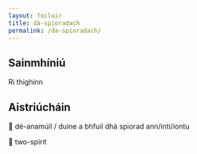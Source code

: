 ```yaml
---
layout: focloir
title: dà-spioradach
permalink: /da-spioradach/
---
```


## Sainmhíniú

Ri thighinn

## Aistriúcháin

&#x1f3f4;&#xe0067;&#xe0062;&#xe0073;&#xe0063;&#xe0074;&#xe007f; dé-anamúil / duine a bhfuil dhà spiorad ann/inti/iontu

&#x1f3f4;&#xe0067;&#xe0062;&#xe0065;&#xe006e;&#xe0067;&#xe007f; two-spirit
